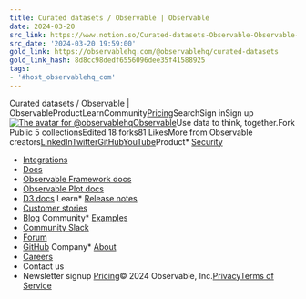 ```yaml
---
title: Curated datasets / Observable | Observable
date: 2024-03-20
src_link: https://www.notion.so/Curated-datasets-Observable-Observable-cbf5ea75e18d460cb6e1eee4cefe94e8
src_date: '2024-03-20 19:59:00'
gold_link: https://observablehq.com/@observablehq/curated-datasets
gold_link_hash: 8d8cc98dedf6556096dee35f41588925
tags:
- '#host_observablehq_com'
---
```



Curated datasets / Observable | ObservableProductLearnCommunity[Pricing](/pricing)SearchSign inSign up[![The avatar for @observablehq](/_next/image?url=https%3A%2F%2Favatars-next.observableusercontent.com%2F5a51c3b908225a581d20577e488e2aba8cbc9541c52982c638638c370c3e5e8e&w=96&q=85 "@observablehq")](/@observablehq)[Observable](/@observablehq)Use data to think, together.Fork Public 5 collectionsEdited 18 forks81 LikesMore from Observable creators[LinkedIn](https://www.linkedin.com/company/observable)[Twitter](https://twitter.com/observablehq)[GitHub](https://github.com/observablehq/)[YouTube](https://www.youtube.com/c/Observablehq)Product* [Security](/security)
* [Integrations](/data-integrations)
* [Docs](/documentation)
* [Observable Framework docs](https://observablehq.com/framework/)
* [Observable Plot docs](/plot)
* [D3 docs](https://d3js.org/)
Learn* [Release notes](/release-notes)
* [Customer stories](/customer-stories)
* [Blog](/blog)
Community* [Examples](/explore)
* [Community Slack](https://observablehq.com/slack/join)
* [Forum](https://talk.observablehq.com/)
* [GitHub](https://github.com/observablehq)
Company* [About](/about)
* [Careers](/about#jobs)
* Contact us
* Newsletter signup
[Pricing](/pricing)© 2024 Observable, Inc.[Privacy](/privacy-policy)[Terms of Service](/terms-of-service)